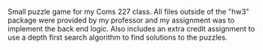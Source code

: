 Small puzzle game for my Coms 227 class. All files outside of the "hw3" package were provided by my professor and my assignment was to implement the back end logic.
Also includes an extra credit assignment to use a depth first search algorithm to find solutions to the puzzles.
